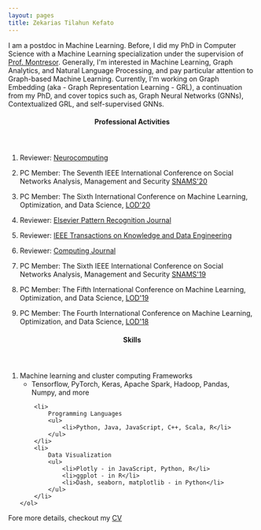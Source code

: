 ```yaml
---
layout: pages
title: Zekarias Tilahun Kefato
---
```


<p class="text-justify">
    I am a postdoc in Machine Learning. Before, I did my
    PhD in Computer Science with a Machine Learning specialization under the supervision of
    <a href="http://cricca.disi.unitn.it/montresor/">Prof. Montresor</a>. 
    Generally, I'm interested in Machine Learning, Graph Analytics, and Natural Language Processing, 
    and pay particular attention to Graph-based Machine Learning.
    Currently, I'm working on Graph Embedding (aka - Graph Representation Learning - GRL), a continuation 
    from my PhD, and cover topics such as, Graph Neural Networks (GNNs), Contextualized GRL, 
    and self-supervised GNNs.
</p>

<header>
    <h4>Professional Activities</h4>
</header>

<div class="text-left">
    <ol>
        <li>
            <p>
                Reviewer: 
                <a href="https://www.journals.elsevier.com/neurocomputing">Neurocomputing</a>
            </p>
        </li>
        <li>
            <p>
                PC Member: The Seventh IEEE International Conference on Social
                Networks Analysis, Management and Security
                <a href="https://emergingtechnet.org/SNAMS2020/">SNAMS'20</a>
            </p>
        </li>
        <li>
            <p>
                PC Member: The Sixth International Conference on Machine
                Learning, Optimization, and Data Science,
                <a href="https://lod2020.icas.xyz/">LOD'20</a>
            </p>
        </li>
        <li>
            <p>
                Reviewer:
                <a href="https://www.journals.elsevier.com/pattern-recognition"
                    >Elsevier Pattern Recognition Journal</a
                >
            </p>
        </li>
        <li>
            <p>
                Reviewer:
                <a
                    href="https://ieeexplore.ieee.org/xpl/RecentIssue.jsp?punumber=69"
                    >IEEE Transactions on Knowledge and Data Engineering</a
                >
            </p>
        </li>
        <li>
            <p>
                Reviewer:
                <a href="https://www.springer.com/computer/journal/607"
                    >Computing Journal</a
                >
            </p>
        </li>
        <li>
            <p>
                PC Member: The Sixth IEEE International Conference on Social
                Networks Analysis, Management and Security
                <a href="http://emergingtechnet.org/SNAMS2019/">SNAMS'19</a>
            </p>
        </li>
        <li>
            <p>
                PC Member: The Fifth International Conference on Machine
                Learning, Optimization, and Data Science,
                <a href="https://lod2019.icas.xyz/">LOD'19</a>
            </p>
        </li>
        <li>
            <p>
                PC Member: The Fourth International Conference on Machine
                Learning, Optimization, and Data Science,
                <a href="https://lod2018.icas.xyz/">LOD'18</a>
            </p>
        </li>
    </ol>
</div>

<header>
    <h4>Skills</h4>
</header>
<div class="text-left">
    <ol>
        <li>
            Machine learning and cluster computing Frameworks
            <ul>
                <li>
                    Tensorflow, PyTorch, Keras, Apache Spark, Hadoop, Pandas,
                    Numpy, and more
                </li>
            </ul>
        </li>

        <li>
            Programming Languages
            <ul>
                <li>Python, Java, JavaScript, C++, Scala, R</li>
            </ul>
        </li>
        <li>
            Data Visualization
            <ul>
                <li>Plotly - in JavaScript, Python, R</li>
                <li>ggplot - in R</li>
                <li>Dash, seaborn, matplotlib - in Python</li>
            </ul>
        </li>
    </ol>
</div>
<div>
    <p class="text-justify">
        Fore more details, checkout my
        <a href="cv/ZekariasTK_General_long.pdf">CV</a>
    </p>
</div>
